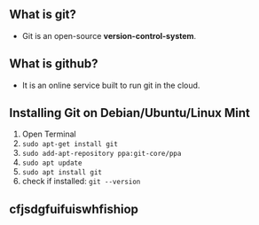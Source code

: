 ## What is git?
- Git is an open-source **version-control-system**.

## What is github?
- It is an online service built to run git in the cloud.

## Installing Git on Debian/Ubuntu/Linux Mint
1. Open Terminal
2. `sudo apt-get install git`
3. `sudo add-apt-repository ppa:git-core/ppa`
4. `sudo apt update`
5. `sudo apt install git`
6. check if installed: `git --version`

## cfjsdgfuifuiswhfishiop